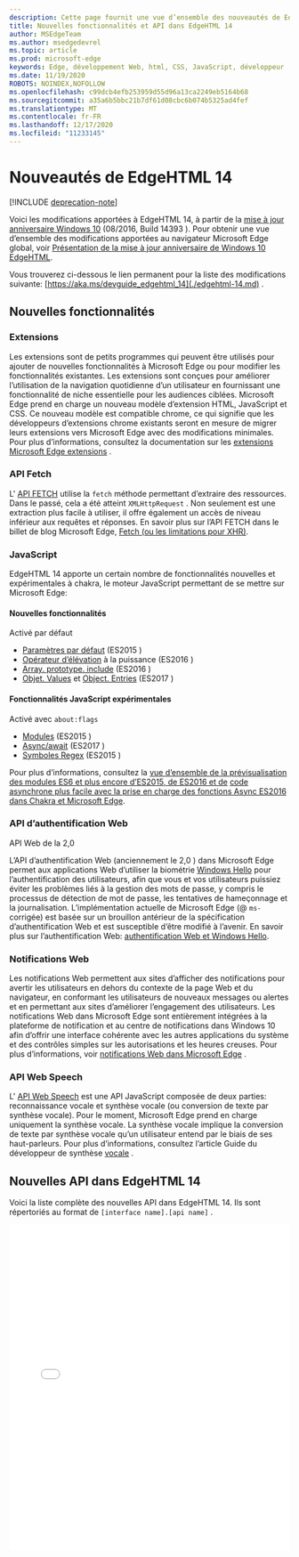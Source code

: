 ```yaml
---
description: Cette page fournit une vue d’ensemble des nouveautés de EdgeHTML 14.
title: Nouvelles fonctionnalités et API dans EdgeHTML 14
author: MSEdgeTeam
ms.author: msedgedevrel
ms.topic: article
ms.prod: microsoft-edge
keywords: Edge, développement Web, html, CSS, JavaScript, développeur
ms.date: 11/19/2020
ROBOTS: NOINDEX,NOFOLLOW
ms.openlocfilehash: c99dcb4efb253959d55d96a13ca2249eb5164b68
ms.sourcegitcommit: a35a6b5bbc21b7df61d08cbc6b074b5325ad4fef
ms.translationtype: MT
ms.contentlocale: fr-FR
ms.lasthandoff: 12/17/2020
ms.locfileid: "11233145"
---
```

# Nouveautés de EdgeHTML 14  

[!INCLUDE [deprecation-note](../../includes/legacy-edge-note.md)]  

Voici les modifications apportées à EdgeHTML 14, à partir de la [mise à jour anniversaire Windows 10](https://blogs.windows.com/windowsexperience/2016/06/29) (08/2016, Build 14393 \).  Pour obtenir une vue d’ensemble des modifications apportées au navigateur Microsoft Edge global, voir [Présentation de la mise à jour anniversaire de Windows 10 EdgeHTML](https://blogs.windows.com/msedgedev/2016/08/04).  

Vous trouverez ci-dessous le lien permanent pour la liste des modifications suivante: [https://aka.ms/devguide_edgehtml_14](./edgehtml-14.md) .  

## Nouvelles fonctionnalités  

### Extensions  

Les extensions sont de petits programmes qui peuvent être utilisés pour ajouter de nouvelles fonctionnalités à Microsoft Edge ou pour modifier les fonctionnalités existantes.  Les extensions sont conçues pour améliorer l’utilisation de la navigation quotidienne d’un utilisateur en fournissant une fonctionnalité de niche essentielle pour les audiences ciblées.  Microsoft Edge prend en charge un nouveau modèle d’extension HTML, JavaScript et CSS.  Ce nouveau modèle est compatible chrome, ce qui signifie que les développeurs d’extensions chrome existants seront en mesure de migrer leurs extensions vers Microsoft Edge avec des modifications minimales.  Pour plus d’informations, consultez la documentation sur les [extensions Microsoft Edge extensions](../../extensions/index.md) .  

### API Fetch  
L' [API FETCH](https://fetch.spec.whatwg.org#fetch-api) utilise la `fetch` méthode permettant d’extraire des ressources.  Dans le passé, cela a été atteint `XMLHttpRequest` .  Non seulement est une extraction plus facile à utiliser, il offre également un accès de niveau inférieur aux requêtes et réponses.  En savoir plus sur l’API FETCH dans le billet de blog Microsoft Edge, [Fetch (ou les limitations pour XHR)](https://blogs.windows.com/msedgedev/2016/05/24).  

### JavaScript  

EdgeHTML 14 apporte un certain nombre de fonctionnalités nouvelles et expérimentales à chakra, le moteur JavaScript permettant de se mettre sur Microsoft Edge:  

#### Nouvelles fonctionnalités  

Activé par défaut  

*   [Paramètres par défaut](https://developer.microsoft.com/microsoft-edge/platform/status/defaultparameteres6) \(ES2015 \)
*   [Opérateur d’élévation](https://developer.microsoft.com/microsoft-edge/platform/status/exponentiationoperatores2016) à la puissance \(ES2016 \)
*   [Array. prototype. include](https://developer.microsoft.com/microsoft-edge/platform/status/arrayprototypeincludeses2016) \(ES2016 \)
*   [Objet. Values](https://developer.mozilla.org/docs/Web/JavaScript/Reference/Global_Objects/Object/values) et [Object. Entries](https://developer.mozilla.org/docs/Web/JavaScript/Reference/Global_Objects/Object/entries) \(ES2017 \)  

#### Fonctionnalités JavaScript expérimentales  

Activé avec `about:flags`  

*   [Modules](https://blogs.windows.com/msedgedev/2016/05/17) \(ES2015 \)  
*   [Async/await](https://developer.microsoft.com/microsoft-edge/platform/status/asyncfunctionses2016) \(ES2017 \)  
*   [Symboles Regex](https://developer.microsoft.com/microsoft-edge/platform/status/regexpbuiltinses6) \(ES2015 \)  

Pour plus d’informations, consultez la [vue d’ensemble de la prévisualisation des modules ES6 et plus encore d’ES2015, de ES2016 et de](https://blogs.windows.com/msedgedev/2016/05/17) [code asynchrone plus facile avec la prise en charge des fonctions Async ES2016 dans Chakra et Microsoft Edge](https://blogs.windows.com/msedgedev/2015/09/30).  

### API d’authentification Web  

API Web de la 2,0  

L’API d’authentification Web (anciennement le 2,0 \) dans Microsoft Edge permet aux applications Web d’utiliser la biométrie [Windows Hello](https://www.microsoft.com/windows/comprehensive-security) pour l’authentification des utilisateurs, afin que vous et vos utilisateurs puissiez éviter les problèmes liés à la gestion des mots de passe, y compris le processus de détection de mot de passe, les tentatives de hameçonnage et la journalisation.  L’implémentation actuelle de Microsoft Edge \(@ `ms-` corrigée) est basée sur un brouillon antérieur de la spécification d’authentification Web et est susceptible d’être modifié à l’avenir.  En savoir plus sur l’authentification Web:  [authentification Web et Windows Hello](../windows-integration/web-authentication.md).

### Notifications Web
Les notifications Web permettent aux sites d’afficher des notifications pour avertir les utilisateurs en dehors du contexte de la page Web et du navigateur, en conformant les utilisateurs de nouveaux messages ou alertes et en permettant aux sites d’améliorer l’engagement des utilisateurs.  Les notifications Web dans Microsoft Edge sont entièrement intégrées à la plateforme de notification et au centre de notifications dans Windows 10 afin d’offrir une interface cohérente avec les autres applications du système et des contrôles simples sur les autorisations et les heures creuses.  Pour plus d’informations, voir [notifications Web dans Microsoft Edge](https://blogs.windows.com/msedgedev/2016/05/16) .  

### API Web Speech
L' [API Web Speech](https://dvcs.w3.org/hg/speech-api/raw-file/tip/speechapi.html) est une API JavaScript composée de deux parties: reconnaissance vocale et synthèse vocale \(ou conversion de texte par synthèse vocale).  Pour le moment, Microsoft Edge prend en charge uniquement la synthèse vocale.  La synthèse vocale implique la conversion de texte par synthèse vocale qu’un utilisateur entend par le biais de ses haut-parleurs.  Pour plus d’informations, consultez l’article Guide du développeur de synthèse [vocale](https://developer.mozilla.org/docs/Web/API/Web_Speech_API) .  

## Nouvelles API dans EdgeHTML 14

Voici la liste complète des nouvelles API dans EdgeHTML 14.  Ils sont répertoriés au format de `[interface name].[api name]` .  

<iframe height='585' scrolling='no' title='Nouvelles API dans EdgeHTML 14' src='//codepen.io/MSEdgeDev/embed/oWMEPE/?height=585&theme-id=23761&default-tab=result&embed-version=2' frameborder='no' allowtransparency='true' allowfullscreen='true' style='width: 100%;'>Reportez-vous au stylo <a href='https://codepen.io/MSEdgeDev/pen/oWMEPE/'> nouvelles API dans EdgeHTML 14 </a> MSEdgeDev ( <a href='https://codepen.io/MSEdgeDev'> @MSEdgeDev </a> ) sur <a href='https://codepen.io'> CodePen </a> .</iframe>  
